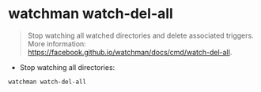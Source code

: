 # watchman watch-del-all

> Stop watching all watched directories and delete associated triggers.
> More information: <https://facebook.github.io/watchman/docs/cmd/watch-del-all>.

- Stop watching all directories:

`watchman watch-del-all`
